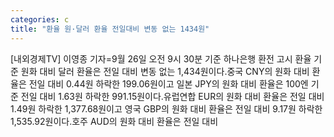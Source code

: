 ```yaml
---
categories: c
title: "환율 원·달러 환율 전일대비 변동 없는 1434원"
---
```

[내외경제TV] 이영종 기자=9월 26일 오전 9시 30분 기준 하나은행 환전 고시 환율 기준 원화 대비 달러 환율은 전일 대비 변동 없는 1,434원이다.중국 CNY의 원화 대비 환율은 전일 대비 0.44원 하락한 199.06원이고 일본 JPY의 원화 대비 환율은 100엔 기준 전일 대비 1.63원 하락한 991.15원이다.유럽연합 EUR의 원화 대비 환율은 전일 대비 1.49원 하락한 1,377.68원이고 영국 GBP의 원화 대비 환율은 전일 대비 9.17원 하락한 1,535.92원이다.호주 AUD의 원화 대비 환율은 전일 대비